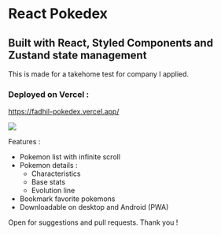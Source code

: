# React Pokedex 

## Built with React, Styled Components and Zustand state management 

This is made for a takehome test for company I applied.

### Deployed on Vercel :
https://fadhil-pokedex.vercel.app/

<img src="https://therealsujitk-vercel-badge.vercel.app/?app=fadhil-pokedex" />


Features : 
- Pokemon list with infinite scroll
- Pokemon details : 
    - Characteristics
    - Base stats
    - Evolution line  
- Bookmark favorite pokemons
- Downloadable on desktop and Android (PWA)

Open for suggestions and pull requests. Thank you !


